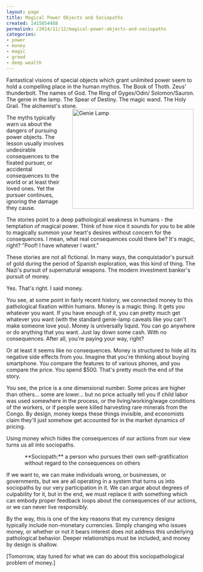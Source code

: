```yaml
---
layout: page
title: Magical Power Objects and Sociopaths
created: 1415854488
permalink: /2014/11/12/magical-power-objects-and-sociopaths
categories:
- power
- money
- magic
- greed
- deep wealth
---
```


Fantastical visions of special objects which grant unlimited power seem to hold a compelling place in the human mythos. The Book of Thoth. Zeus' thunderbolt. The names of God. The Ring of Gyges/Odin/ Solomon/Sauron. The genie in the lamp. The Spear of Destiny. The magic wand. The Holy Grail. The alchemist's stone.<img alt="Genie Lamp" src="{{ site.urlimg }}Genie-Lamp.jpg" style="width: 320px; height: 263px; float: right; margin-left: 10px; margin-right: 10px;">

The myths typically warn us about the dangers of pursuing power objects. The lesson usually involves undesirable consequences to the fixated pursuer, or accidental consequences to the world or at least their loved ones.  Yet the pursuer continues, ignoring the damage they cause.

The stories point to a deep pathological weakness in humans - the temptation of magical power. Think of how nice it sounds for you to be able to magically summon your heart's desires without concern for the consequences. I mean, what real consequences could there be? It's magic, right?  "Poof! I have whatever I want."

These stories are not all fictional. In many ways, the conquistador's pursuit of gold during the period of Spanish exploration, was this kind of thing. The Nazi's pursuit of supernatural weapons. The modern investment banker's pursuit of money.

Yes.  That's right.  I said money.

<!--break-->

You see, at some point in fairly recent history, we connected money to this pathological fixation within humans. Money is a magic thing. It gets you whatever you want. If you have enough of it, you can pretty much get whatever you want (with the standard genie-lamp caveats like you can't make someone love you). Money is universally liquid. You can go anywhere or do anything that you want.  Just lay down some cash. With no consequences.  After all, you're paying your way, right?

Or at least it seems like no consequences.  Money is structured to hide all its negative side effects from you. Imagine that you're thinking about buying smartphone. You compare the features to of various phones, and you compare the price. You spend $500. That's pretty much the end of the story.

You see, the price is a one dimensional number. Some prices are higher than others… some are lower… but no price actually tell you if child labor was used somewhere in the process, or the living/working/wage conditions of the workers, or if people were killed harvesting rare minerals from the Congo.  By design, money keeps these things invisible, and economists claim they'll just somehow get accounted for in the market dynamics of pricing.

Using money which hides the consequences of our actions from our view turns us all into sociopaths.
<p style="margin-left:.5in;">**Sociopath:** a person who pursues their own self-gratification without regard to the consequences on others

If we want to, we can make individuals wrong, or businesses, or governments, but we are all operating in a system that turns us into sociopaths by our very participation in it. We can argue about degrees of culpability for it, but in the end, we must replace it with something which can embody proper feedback loops about the consequences of our actions, or we can never live responsibly.

By the way, this is one of the key reasons that my currency designs typically include non-monetary currencies. Simply changing who issues money, or whether or not it bears interest does not address this underlying pathological behavior.  Deeper relationships must be included, and money by design is shallow.

[Tomorrow, stay tuned for what we can do about this sociopathological problem of money.]

